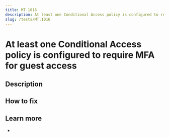 ```yaml
---
title: MT.1016
description: At least one Conditional Access policy is configured to require MFA for guest access
slug: /tests/MT.1016
---
```


# At least one Conditional Access policy is configured to require MFA for guest access

## Description

## How to fix

## Learn more

-
